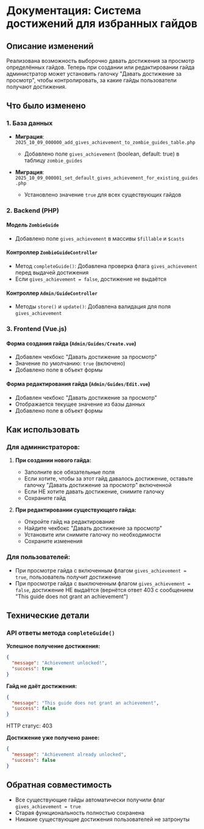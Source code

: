 # Документация: Система достижений для избранных гайдов

## Описание изменений

Реализована возможность выборочно давать достижения за просмотр определённых гайдов. Теперь при создании или редактировании гайда администратор может установить галочку "Давать достижение за просмотр", чтобы контролировать, за какие гайды пользователи получают достижения.

## Что было изменено

### 1. База данных
- **Миграция**: `2025_10_09_000000_add_gives_achievement_to_zombie_guides_table.php`
  - Добавлено поле `gives_achievement` (boolean, default: true) в таблицу `zombie_guides`
  
- **Миграция**: `2025_10_09_000001_set_default_gives_achievement_for_existing_guides.php`
  - Установлено значение `true` для всех существующих гайдов

### 2. Backend (PHP)

#### Модель `ZombieGuide`
- Добавлено поле `gives_achievement` в массивы `$fillable` и `$casts`

#### Контроллер `ZombieGuideController`
- Метод `completeGuide()`: Добавлена проверка флага `gives_achievement` перед выдачей достижения
- Если `gives_achievement = false`, достижение не выдаётся

#### Контроллер `Admin/GuideController`
- Методы `store()` и `update()`: Добавлена валидация для поля `gives_achievement`

### 3. Frontend (Vue.js)

#### Форма создания гайда (`Admin/Guides/Create.vue`)
- Добавлен чекбокс "Давать достижение за просмотр"
- Значение по умолчанию: `true` (включено)
- Добавлено поле в объект формы

#### Форма редактирования гайда (`Admin/Guides/Edit.vue`)
- Добавлен чекбокс "Давать достижение за просмотр"
- Отображается текущее значение из базы данных
- Добавлено поле в объект формы

## Как использовать

### Для администраторов:

1. **При создании нового гайда:**
   - Заполните все обязательные поля
   - Если хотите, чтобы за этот гайд давалось достижение, оставьте галочку "Давать достижение за просмотр" включенной
   - Если НЕ хотите давать достижение, снимите галочку
   - Сохраните гайд

2. **При редактировании существующего гайда:**
   - Откройте гайд на редактирование
   - Найдите чекбокс "Давать достижение за просмотр"
   - Установите или снимите галочку по необходимости
   - Сохраните изменения

### Для пользователей:

- При просмотре гайда с включенным флагом `gives_achievement = true`, пользователь получит достижение
- При просмотре гайда с выключенным флагом `gives_achievement = false`, достижение НЕ выдаётся (вернётся ответ 403 с сообщением "This guide does not grant an achievement")

## Технические детали

### API ответы метода `completeGuide()`

**Успешное получение достижения:**
```json
{
  "message": "Achievement unlocked!",
  "success": true
}
```

**Гайд не даёт достижения:**
```json
{
  "message": "This guide does not grant an achievement",
  "success": false
}
```
HTTP статус: 403

**Достижение уже получено ранее:**
```json
{
  "message": "Achievement already unlocked",
  "success": false
}
```

## Обратная совместимость

- Все существующие гайды автоматически получили флаг `gives_achievement = true`
- Старая функциональность полностью сохранена
- Никакие существующие достижения пользователей не затронуты


